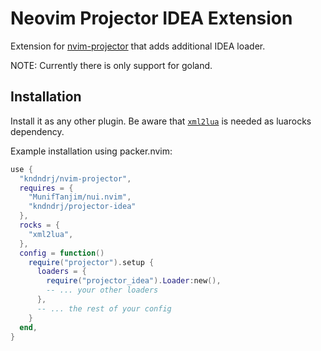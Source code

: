 # Neovim Projector IDEA Extension

Extension for [nvim-projector](https://github.com/kndndrj/nvim-projector) that
adds additional IDEA loader.

NOTE: Currently there is only support for goland.

## Installation

Install it as any other plugin. Be aware that
[`xml2lua`](https://github.com/manoelcampos/xml2lua) is needed as luarocks
dependency.

Example installation using packer.nvim:

```lua
use {
  "kndndrj/nvim-projector",
  requires = {
    "MunifTanjim/nui.nvim",
    "kndndrj/projector-idea"
  },
  rocks = {
    "xml2lua",
  },
  config = function()
    require("projector").setup {
      loaders = {
        require("projector_idea").Loader:new(),
        -- ... your other loaders
      },
      -- ... the rest of your config
    }
  end,
}
```
